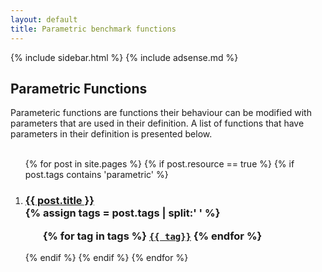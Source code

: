 ```yaml
---
layout: default
title: Parametric benchmark functions
---
```

{% include sidebar.html %}
{% include adsense.md %}
<div class="home">

<h2>Parametric Functions</h2>
Parameteric functions are functions their behaviour can be modified with parameters that are used in their definition. 
A list of functions that have parameters in their definition is presented below. <br /> <br />

<ol >
{% for post in site.pages %}
	{% if post.resource == true %}
		{% if post.tags contains 'parametric' %}
			 <li>
			<h3>
			  <a href="{{ post.url | prepend: site.baseurl }}">{{ post.title }}</a>
			  <br />
			{% assign tags = post.tags | split:' ' %}
			<ul>
				{% for tag in tags %}
				<code><a class="fcntag" href="{{ tag | prepend:'/' | prepend: site.baseurl }}">{{ tag}}</a></code>
				{% endfor %}
			</ul>
			</h3>
		  </li>
		{% endif %}
	{% endif %}
{% endfor %}
</ol>

</div>
